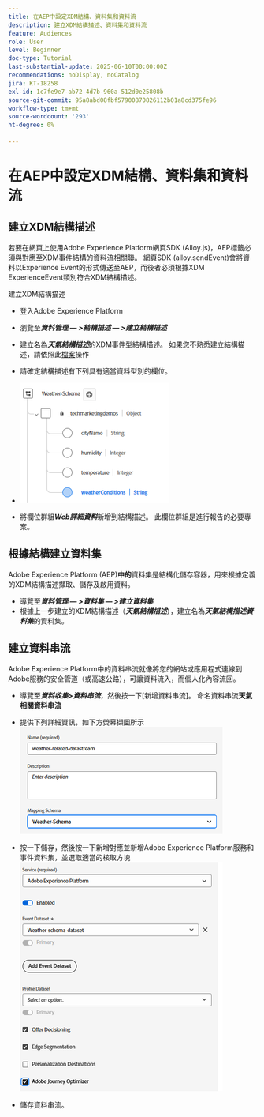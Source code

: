 ```yaml
---
title: 在AEP中設定XDM結構、資料集和資料流
description: 建立XDM結構描述、資料集和資料流
feature: Audiences
role: User
level: Beginner
doc-type: Tutorial
last-substantial-update: 2025-06-10T00:00:00Z
recommendations: noDisplay, noCatalog
jira: KT-18258
exl-id: 1c7fe9e7-ab72-4d7b-960a-512d0e25808b
source-git-commit: 95a8abd08fbf57900870826112b01a8cd375fe96
workflow-type: tm+mt
source-wordcount: '293'
ht-degree: 0%

---
```


# 在AEP中設定XDM結構、資料集和資料流

## 建立XDM結構描述

若要在網頁上使用Adobe Experience Platform網頁SDK (Alloy.js)，AEP標籤必須與對應至XDM事件結構的資料流相關聯。 網頁SDK (alloy.sendEvent)會將資料以Experience Event的形式傳送至AEP，而後者必須根據XDM ExperienceEvent類別符合XDM結構描述。

建立XDM結構描述

- 登入Adobe Experience Platform
- 瀏覽至&#x200B;_&#x200B;**資料管理 — >結構描述 — >建立結構描述**&#x200B;_

- 建立名為&#x200B;**_天氣結構描述_**&#x200B;的XDM事件型結構描述。 如果您不熟悉建立結構描述，請依照此[檔案](https://experienceleague.adobe.com/en/docs/experience-platform/xdm/tutorials/create-schema-ui)操作


- 請確定結構描述有下列具有適當資料型別的欄位。

- ![weather-schema](assets/weather-schema.png)

- 將欄位群組&#x200B;_&#x200B;**Web詳細資料**&#x200B;_&#x200B;新增到結構描述。 此欄位群組是進行報告的必要專案。

## 根據結構建立資料集

Adobe Experience Platform (AEP)**中的**&#x200B;資料集是結構化儲存容器，用來根據定義的XDM結構描述擷取、儲存及啟用資料。

- 導覽至&#x200B;_&#x200B;**資料管理 — >資料集 — >建立資料集**&#x200B;_
- 根據上一步建立的XDM結構描述（**_天氣結構描述_**），建立名為&#x200B;_&#x200B;**天氣結構描述資料集**&#x200B;_&#x200B;的資料集。


## 建立資料串流

Adobe Experience Platform中的資料串流就像將您的網站或應用程式連線到Adobe服務的安全管道（或高速公路），可讓資料流入，而個人化內容流回。

- 導覽至&#x200B;_&#x200B;**資料收集>資料串流**&#x200B;_，然後按一下[新增資料串流]。 命名資料串流&#x200B;**天氣相關資料串流**


- 提供下列詳細資訊，如下方熒幕擷圖所示
  ![資料流](assets/datastream.png)
- 按一下儲存，然後按一下新增對應並新增Adobe Experience Platform服務和事件資料集，並選取適當的核取方塊
  ![資料流對應](assets/datastream-service.png)

- 儲存資料串流。
